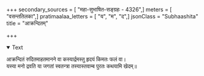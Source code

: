 +++
secondary_sources = [ "महा-सुभाषित-सङ्ग्रहः - 4326",]
meters = [ "वसन्ततिलका",]
pratimaalaa_letters = [ "य", "म", "द",]
jsonClass = "Subhaashita"
title = "आक्रन्दितम्"

+++

<details open><summary>Text</summary>

आक्रन्दितं रुदितमाहतमानने वा कस्यार्द्रमस्तु हृदयं किमतः फलं वा।  
यस्या मनो द्रवति या जगतां स्वतन्त्रा तस्यास्तवाम्ब पुरतः कथयामि खेदम्॥
</details>
